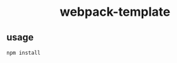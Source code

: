 <div align='center'>
  <h1>
    webpack-template
  </h1>
</div>

<h2>
  usage
</h2>

```bash
npm install
```

